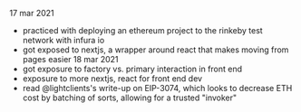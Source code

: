17 mar 2021
- practiced with deploying an ethereum project to the rinkeby test network with infura io
- got exposed to nextjs, a wrapper around react that makes moving from pages easier
18 mar 2021
- got exposure to factory vs. primary interaction in front end
- exposure to more nextjs, react for front end dev
- read @lightclients's write-up on EIP-3074, which looks to decrease ETH cost by batching of sorts, allowing for a trusted "invoker" 
